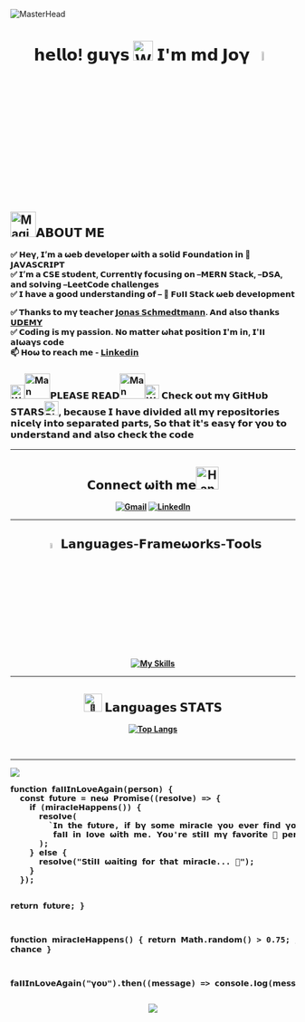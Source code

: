 <!-- ❗❗❗❗❗❗❗❗❗ Don't copy mine, create your own ❗❗❗❗❗❗❗❗❗ -->
<!-- ⛔️⛔️⛔️⛔️⛔️⛔️⛔️⛔️⛔️❗❗❗❗❗❗❗❗❗ If you copy me! you will be hacked ❗❗❗❗❗❗❗❗❗⛔️⛔️⛔️⛔️⛔️⛔️⛔️⛔️⛔️ -->
<!-- ✅✅✅✅✅✅ made by pH0enix46(MD JOY) -->

![MasterHead](https://repository-images.githubusercontent.com/588181932/e36ec678-7984-4cdd-8e4c-a3932772ff8e)
<br/>

<h1 align="center">𝗵𝗲𝗹𝗹𝝾! 𝗴𝘂𝝲𝘀 <img src="https://raw.githubusercontent.com/Tarikul-Islam-Anik/Animated-Fluent-Emojis/master/Emojis/Hand%20gestures/Waving%20Hand%20Medium%20Skin%20Tone.png" alt="Waving Hand Medium Skin Tone" width="35" height="35" /> 𝗜'𝗺 𝗺𝗱 𝗝𝝾𝝲 <img src = "https://i.pinimg.com/originals/3f/7e/4e/3f7e4eff7c96e9fe4b8b4b1ff3f7bdb5.gif" width = 6.5%></h1>

<h2><img src="https://raw.githubusercontent.com/Tarikul-Islam-Anik/Telegram-Animated-Emojis/main/Activity/Magic%20Wand.webp" alt="Magic Wand" width="45" height="45" />𝗔𝝗𝝤𝗨𝗧 𝗠𝝚</h2>
<b>✅ 𝝜𝗲𝝲, 𝗜’𝗺 𝗮 𝞈𝗲𝗯 𝗱𝗲𝝼𝗲𝗹𝝾𝗽𝗲𝗿 𝞈𝗶𝘁𝗵 𝗮 𝘀𝝾𝗹𝗶𝗱 𝗙𝝾𝘂𝗻𝗱𝗮𝘁𝗶𝝾𝗻 𝗶𝗻 💛 𝗝𝗔𝗩𝗔𝗦𝗖𝗥𝗜𝝦𝗧</b>
<br/>
<b>✅ 𝗜’𝗺 𝗮 𝗖𝗦𝗘 𝘀𝘁𝞄𝗱𝗲𝗻𝘁, 𝗖𝞄𝗿𝗿𝗲𝗻𝘁𝝞𝝲 𝗳𝗼𝗰𝘂𝘀𝗶𝗻𝗴 𝗼𝗻 –𝗠𝗘𝗥𝗡 𝗦𝘁𝗮𝗰𝗸, –𝗗𝗦𝗔, 𝗮𝗻𝗱 𝘀𝗼𝝞𝝼𝗶𝗻𝗴 –𝗟𝗲𝗲𝘁𝗖𝗼𝗱𝗲 𝗰𝗵𝗮𝗹𝗹𝗲𝗻𝗴𝗲𝘀</b>
<br/>
<b>✅ 𝗜 𝗵𝗮𝝼𝗲 𝗮 𝗴𝝾𝝾𝗱 𝘂𝗻𝗱𝗲𝗿𝘀𝘁𝗮𝗻𝗱𝗶𝗻𝗴 𝝾𝗳 – 💞 𝗙𝞄𝝞𝝞 𝗦𝘁𝗮𝗰𝗸 𝞈𝗲𝗯 𝗱𝗲𝝼𝗲𝝞𝗼𝗽𝗺𝗲𝗻𝘁</b>
<br/>

<b>✅ 𝗧𝗵𝗮𝗻𝗸𝘀 𝘁𝝾 𝗺𝝲 𝘁𝗲𝗮𝗰𝗵𝗲𝗿 [𝗝𝝾𝗻𝗮𝘀 𝗦𝗰𝗵𝗺𝗲𝗱𝘁𝗺𝗮𝗻𝗻](https://www.udemy.com/user/jonasschmedtmann/). 𝗔𝗻𝗱 𝗮𝗹𝘀𝝾 𝘁𝗵𝗮𝗻𝗸𝘀 [𝗨𝗗𝝚𝝡𝝪](https://www.udemy.com/)</b>
<br/>
<b>✅ 𝗖𝗼𝗱𝗶𝗻𝗴 𝗶𝘀 𝗺𝝲 𝗽𝗮𝘀𝘀𝗶𝗼𝗻. 𝝢𝗼 𝗺𝗮𝘁𝘁𝗲𝗿 𝞈𝗵𝗮𝘁 𝗽𝗼𝘀𝗶𝘁𝗶𝗼𝗻 𝗜'𝗺 𝗶𝗻, 𝗜'𝝞𝝞 𝗮𝝞𝞈𝗮𝝲𝘀 𝗰𝗼𝗱𝗲 <b/>
<br/>
<b>📫 𝝜𝝾𝞈 𝘁𝝾 𝗿𝗲𝗮𝗰𝗵 𝗺𝗲 - [𝗟𝗶𝗻𝗸𝗲𝗱𝗶𝗻](https://www.linkedin.com/in/mdjoy46/) <b/>
<br/>
<h3><b><img src="https://raw.githubusercontent.com/Tarikul-Islam-Anik/Telegram-Animated-Emojis/main/Symbols/White%20Exclamation%20Mark.webp" alt="White Exclamation Mark" width="25" height="25" /><img src="https://raw.githubusercontent.com/Tarikul-Islam-Anik/Telegram-Animated-Emojis/main/People/Man%20Technologist.webp" alt="Man Technologist" width="45" height="45" />𝝦𝗟𝗘𝝖𝗦𝗘 𝗥𝗘𝝖𝗗<img src="https://raw.githubusercontent.com/Tarikul-Islam-Anik/Telegram-Animated-Emojis/main/People/Man%20Technologist.webp" alt="Man Technologist" width="45" height="45" /><img src="https://raw.githubusercontent.com/Tarikul-Islam-Anik/Telegram-Animated-Emojis/main/Symbols/White%20Exclamation%20Mark.webp" alt="White Exclamation Mark" width="25" height="25" /> 𝗖𝗵𝗲𝗰𝗸 𝝾𝞄𝘁 𝗺𝝲 𝗚𝗶𝘁𝗛𝞄𝗯 𝗦𝗧𝝖𝗥𝗦<img src="https://raw.githubusercontent.com/Tarikul-Islam-Anik/Telegram-Animated-Emojis/main/Symbols/Dizzy.webp" alt="Dizzy" width="25" height="25" />, 𝗯𝗲𝗰𝗮𝞄𝘀𝗲 𝗜 𝗵𝗮𝝼𝗲 𝗱𝗶𝝼𝗶𝗱𝗲𝗱 𝗮𝗹𝗹 𝗺𝝲 𝗿𝗲𝗽𝝾𝘀𝗶𝘁𝝾𝗿𝗶𝗲𝘀 𝗻𝗶𝗰𝗲𝗹𝝲 𝗶𝗻𝘁𝝾 𝘀𝗲𝗽𝗮𝗿𝗮𝘁𝗲𝗱 𝗽𝗮𝗿𝘁𝘀, 𝗦𝝾 𝘁𝗵𝗮𝘁 𝗶𝘁'𝘀 𝗲𝗮𝘀𝝲 𝗳𝝾𝗿 𝝲𝝾𝞄 𝘁𝝾 𝞄𝗻𝗱𝗲𝗿𝘀𝘁𝗮𝗻𝗱 𝗮𝗻𝗱 𝗮𝗹𝘀𝝾 𝗰𝗵𝗲𝗰𝗸 𝘁𝗵𝗲 𝗰𝝾𝗱𝗲 <b/></h3>
<hr/>

<h2 align="center">𝗖𝝾𝗻𝗻𝗲𝗰𝘁 𝞈𝗶𝘁𝗵 𝗺𝗲<img 
<img src="https://raw.githubusercontent.com/Tarikul-Islam-Anik/Telegram-Animated-Emojis/main/People/Handshake.webp" alt="Handshake" width="40" height="40" /></h2>
<div align="center">
      
[![Gmail](https://img.shields.io/badge/Gmail-D14836?style=for-the-badge&logo=gmail&logoColor=white)](mailto:mdjoy.javascript@gmail.com)
[![LinkedIn](https://img.shields.io/badge/LinkedIn-0077B5?style=for-the-badge&logo=linkedin&logoColor=white)](https://www.linkedin.com/in/mdjoy46/)

</div>
<hr/>
 
<h2 align="center"><img src = "https://i.pinimg.com/originals/3f/7e/4e/3f7e4eff7c96e9fe4b8b4b1ff3f7bdb5.gif" width = 4.8%> 𝗟𝗮𝗻𝗴𝘂𝗮𝗴𝗲𝘀-𝗙𝗿𝗮𝗺𝗲𝞈𝝾𝗿𝗸𝘀-𝗧𝝾𝝾𝗹𝘀</h2>
<div align="center">
      
 [![My Skills](https://skillicons.dev/icons?i=html,css,tailwind,sass,github,git,vscode,javascript,babel,redux,vite,react,nextjs,nodejs,express,mongodb,postman&perline=9)](https://skillicons.dev)
 
</div>
<hr/>

<h2 align="center"><img src="https://fonts.gstatic.com/s/e/notoemoji/latest/1f680/512.gif" alt="🚀" width="32" > 𝗟𝗮𝗻𝗴𝞄𝗮𝗴𝗲𝘀 𝗦𝗧𝗔𝗧𝗦</h2>

<div align="center">

[![Top Langs](https://github-readme-stats.vercel.app/api/top-langs/?username=pH0enix46&theme=ayu-mirage&size_weight=0.5&count_weight=0.5&langs_count=8&layout=compact)](https://github.com/anuraghazra/github-readme-stats)

</div>

<br/>
<hr/>
<img src="https://user-images.githubusercontent.com/73097560/115834477-dbab4500-a447-11eb-908a-139a6edaec5c.gif">
<pre>
𝗳𝞄𝗻𝗰𝘁𝗶𝗼𝗻 𝗳𝗮𝝞𝝞𝗜𝗻𝗟𝗼𝝼𝗲𝝖𝗴𝗮𝗶𝗻(𝗽𝗲𝗿𝘀𝗼𝗻) {
  𝗰𝗼𝗻𝘀𝘁 𝗳𝞄𝘁𝞄𝗿𝗲 = 𝗻𝗲𝞈 𝗣𝗿𝗼𝗺𝗶𝘀𝗲((𝗿𝗲𝘀𝗼𝝞𝝼𝗲) => {
    𝗶𝗳 (𝗺𝗶𝗿𝗮𝗰𝝞𝗲𝝜𝗮𝗽𝗽𝗲𝗻𝘀()) {
      𝗿𝗲𝘀𝗼𝝞𝝼𝗲(
        `𝗜𝗻 𝘁𝗵𝗲 𝗳𝞄𝘁𝞄𝗿𝗲, 𝗶𝗳 𝗯𝝲 𝘀𝗼𝗺𝗲 𝗺𝗶𝗿𝗮𝗰𝝞𝗲 𝝲𝗼𝞄 𝗲𝝼𝗲𝗿 𝗳𝗶𝗻𝗱 𝝲𝗼𝞄𝗿𝘀𝗲𝝞𝗳 𝗶𝗻 𝘁𝗵𝗲 𝗽𝗼𝘀𝗶𝘁𝗶𝗼𝗻 𝗼𝗳 𝗳𝗮𝝞𝝞𝗶𝗻𝗴 𝗶𝗻 𝝞𝗼𝝼𝗲 💞 𝗮𝗴𝗮𝗶𝗻, 
         𝗳𝗮𝝞𝝞 𝗶𝗻 𝝞𝗼𝝼𝗲 𝞈𝗶𝘁𝗵 𝗺𝗲. 𝗬𝗼𝞄'𝗿𝗲 𝘀𝘁𝗶𝝞𝝞 𝗺𝝲 𝗳𝗮𝝼𝗼𝗿𝗶𝘁𝗲 💞 𝗽𝗲𝗿𝘀𝗼𝗻!!`
      );
    } 𝗲𝝞𝘀𝗲 {
      𝗿𝗲𝘀𝗼𝝞𝝼𝗲("𝗦𝘁𝗶𝝞𝝞 𝞈𝗮𝗶𝘁𝗶𝗻𝗴 𝗳𝗼𝗿 𝘁𝗵𝗮𝘁 𝗺𝗶𝗿𝗮𝗰𝝞𝗲... 💫");
    }
  });

  𝗿𝗲𝘁𝞄𝗿𝗻 𝗳𝞄𝘁𝞄𝗿𝗲;
}

𝗳𝞄𝗻𝗰𝘁𝗶𝗼𝗻 𝗺𝗶𝗿𝗮𝗰𝝞𝗲𝝜𝗮𝗽𝗽𝗲𝗻𝘀() {
  𝗿𝗲𝘁𝞄𝗿𝗻 𝗠𝗮𝘁𝗵.𝗿𝗮𝗻𝗱𝗼𝗺() > 0.75; // ⏺ 25% 𝗰𝗵𝗮𝗻𝗰𝗲
}

𝗳𝗮𝝞𝝞𝗜𝗻𝗟𝗼𝝼𝗲𝝖𝗴𝗮𝗶𝗻("𝝲𝗼𝞄").𝘁𝗵𝗲𝗻((𝗺𝗲𝘀𝘀𝗮𝗴𝗲) => 𝗰𝗼𝗻𝘀𝗼𝝞𝗲.𝝞𝗼𝗴(𝗺𝗲𝘀𝘀𝗮𝗴𝗲));
</pre>

<p align="center">
   <img src="https://capsule-render.vercel.app/api?type=waving&color=30:7812f8,100:00D8FF&height=80&section=footer"/>
</p>
